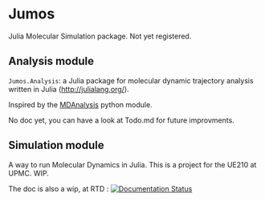 # Jumos

Julia Molecular Simulation package. Not yet registered.

##  Analysis module

`Jumos.Analysis`: a Julia package for molecular dynamic trajectory analysis written in Julia (http://julialang.org/).

Inspired by the [MDAnalysis](https://code.google.com/p/mdanalysis/) python module.

No doc yet, you can have a look at Todo.md for future improvments.

## Simulation module

A way to run Molecular Dynamics in Julia. This is a project for the UE210 at UPMC. WIP.

The doc is also a wip, at RTD :
[![Documentation Status](https://readthedocs.org/projects/jumos/badge/?version=latest)](https://readthedocs.org/projects/jumos/?badge=latest)
